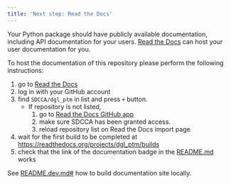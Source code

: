 ```yaml
---
title: 'Next step: Read the Docs'
---
```


Your Python package should have publicly available documentation, including API documentation for your users.
[Read the Docs](https://readthedocs.org) can host your user documentation for you.

To host the documentation of this repository please perform the following instructions:

1. go to [Read the Docs](https://readthedocs.org/dashboard/import/?)
1. log in with your GitHub account
1. find `SDCCA/dgl_ptm` in list and press `+` button.
   * If repository is not listed,
      1. go to [Read the Docs GitHub app](https://github.com/settings/connections/applications/fae83c942bc1d89609e2)
      2. make sure SDCCA has been granted access.
      3. reload repository list on Read the Docs import page
1. wait for the first build to be completed at <https://readthedocs.org/projects/dgl_ptm/builds>
1. check that the link of the documentation badge in the [README.md](git@github.com:SDCCA/dgl_ptm) works

See [README.dev.md#](git@github.com:SDCCA/dgl_ptm/blob/main/README.dev.md#generating-the-api-docs) how to build documentation site locally.
